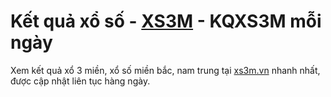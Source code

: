 # Kết quả xổ số - [XS3M](https://xs3m.vn/) - KQXS3M mỗi ngày

Xem kết quả xổ 3 miền, xổ số miền bắc, nam trung tại [xs3m.vn](https://xs3m.vn/) nhanh nhất, được cập nhật liên tục hàng ngày.
